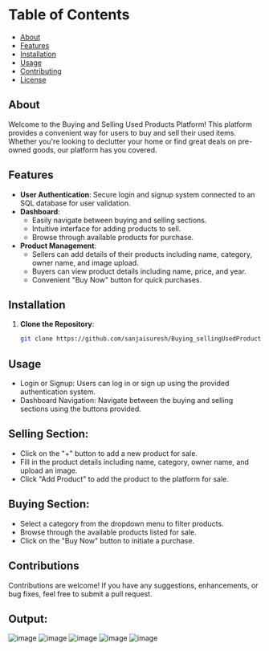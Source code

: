 # Table of Contents

- [About](#about)
- [Features](#features)
- [Installation](#installation)
- [Usage](#usage)
- [Contributing](#contributing)
- [License](#license)

## About
Welcome to the Buying and Selling Used Products Platform! This platform provides a convenient way for users to buy and sell their used items. Whether you're looking to declutter your home or find great deals on pre-owned goods, our platform has you covered.

## Features
- **User Authentication**: Secure login and signup system connected to an SQL database for user validation.
- **Dashboard**:
  - Easily navigate between buying and selling sections.
  - Intuitive interface for adding products to sell.
  - Browse through available products for purchase.
- **Product Management**:
  - Sellers can add details of their products including name, category, owner name, and image upload.
  - Buyers can view product details including name, price, and year.
  - Convenient "Buy Now" button for quick purchases.

## Installation
1. **Clone the Repository**:
   ```bash
   git clone https://github.com/sanjaisuresh/Buying_sellingUsedProductsite

## Usage
 - Login or Signup: Users can log in or sign up using the provided authentication system.
 - Dashboard Navigation: Navigate between the buying and selling sections using the buttons provided.
## **Selling Section:**
 - Click on the "+" button to add a new product for sale.
 - Fill in the product details including name, category, owner name, and upload an image.
 - Click "Add Product" to add the product to the platform for sale.
## **Buying Section:**
 - Select a category from the dropdown menu to filter products.
 - Browse through the available products listed for sale.
 - Click on the "Buy Now" button to initiate a purchase.
 ## Contributions
  Contributions are welcome! If you have any suggestions, enhancements, or bug fixes, feel free to submit a pull request.


## Output:
![image](https://github.com/sanjaisuresh/Buying_sellingUsedProductsite/assets/138108982/952a3cae-775c-405a-9bfa-3bec612d4732)
![image](https://github.com/sanjaisuresh/Buying_sellingUsedProductsite/assets/138108982/5b00843b-b046-498e-9778-17cf4fc76938)
![image](https://github.com/sanjaisuresh/Buying_sellingUsedProductsite/assets/138108982/09340e7a-76a3-422e-8b75-3a57b3b062bf)
![image](https://github.com/sanjaisuresh/Buying_sellingUsedProductsite/assets/138108982/d6d9ecd0-59df-4fa3-b257-ced18ca316dc)
![image](https://github.com/sanjaisuresh/Buying_sellingUsedProductsite/assets/138108982/9164805a-2fb1-4ada-9f11-77acff533982)

  
